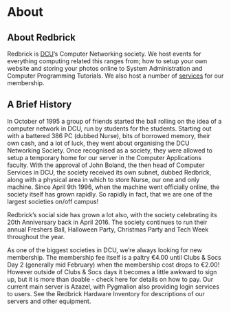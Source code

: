 # About
## About Redbrick

Redbrick is [DCU]('https://www.dcu.ie/')’s Computer Networking society. We host events for everything computing related this ranges from; how to setup your own website and storing your photos online to System Administration and Computer Programming Tutorials. We also host a number of [services](/services/) for our membership.

## A Brief History

In October of 1995 a group of friends started the ball rolling on the idea of a computer network in DCU, run by students for the students. Starting out with a battered 386 PC (dubbed Nurse), bits of borrowed memory, their own cash, and a lot of luck, they went about organising the DCU Networking Society. Once recognised as a society, they were allowed to setup a temporary home for our server in the Computer Applications faculty. With the approval of John Boland, the then head of Computer Services in DCU, the society received its own subnet, dubbed Redbrick, along with a physical area in which to store Nurse, our one and only machine. Since April 9th 1996, when the machine went officially online, the society itself has grown rapidly. So rapidly in fact, that we are one of the largest societies on/off campus!

Redbrick’s social side has grown a lot also, with the society celebrating its 20th Anniversary back in April 2016. The society continues to run their annual Freshers Ball, Halloween Party, Christmas Party and Tech Week throughout the year.

As one of the biggest societies in DCU, we’re always looking for new membership. The membership fee itself is a paltry €4.00 until Clubs & Socs Day 2 (generally mid February) when the membership cost drops to €2.00! However outside of Clubs & Socs days it becomes a little awkward to sign up, but it is more than doable - check here for details on how to pay. Our current main server is Azazel, with Pygmalion also providing login services to users. See the Redbrick Hardware Inventory for descriptions of our servers and other equipment.
